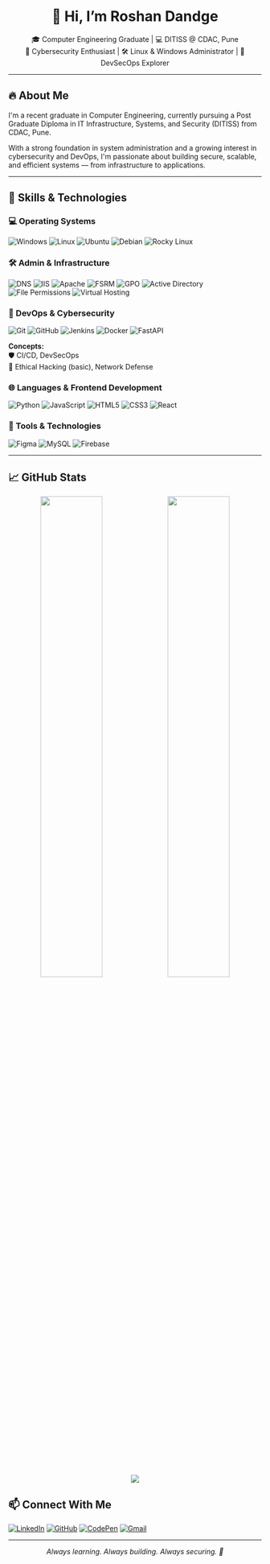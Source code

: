 <h1 align="center">👋 Hi, I’m Roshan Dandge</h1>

<p align="center">
🎓 Computer Engineering Graduate | 💻 DITISS @ CDAC, Pune <br>
🔐 Cybersecurity Enthusiast | 🛠️ Linux & Windows Administrator | 🚀 DevSecOps Explorer
</p>

---

## 🔥 About Me

I'm a recent graduate in Computer Engineering, currently pursuing a Post Graduate Diploma in IT Infrastructure, Systems, and Security (DITISS) from CDAC, Pune.

With a strong foundation in system administration and a growing interest in cybersecurity and DevOps, I'm passionate about building secure, scalable, and efficient systems — from infrastructure to applications.

---

## 🧠 Skills & Technologies

### 💻 Operating Systems  
![Windows](https://img.shields.io/badge/-Windows-0078D6?style=for-the-badge&logo=windows&logoColor=white)
![Linux](https://img.shields.io/badge/-Linux-FCC624?style=for-the-badge&logo=linux&logoColor=black)
![Ubuntu](https://img.shields.io/badge/-Ubuntu-E95420?style=for-the-badge&logo=ubuntu&logoColor=white)
![Debian](https://img.shields.io/badge/-Debian-A81D33?style=for-the-badge&logo=debian&logoColor=white)
![Rocky Linux](https://img.shields.io/badge/-Rocky%20Linux-10B981?style=for-the-badge&logo=linux&logoColor=white)

### 🛠️ Admin & Infrastructure  
![DNS](https://img.shields.io/badge/-DNS-4285F4?style=for-the-badge&logo=google&logoColor=white)
![IIS](https://img.shields.io/badge/-IIS-0078D7?style=for-the-badge&logo=windows&logoColor=white)
![Apache](https://img.shields.io/badge/-Apache-D22128?style=for-the-badge&logo=apache&logoColor=white)
![FSRM](https://img.shields.io/badge/-FSRM-252525?style=for-the-badge)
![GPO](https://img.shields.io/badge/-GPO-0052CC?style=for-the-badge&logo=windows&logoColor=white)
![Active Directory](https://img.shields.io/badge/-Active%20Directory-003366?style=for-the-badge&logo=windows&logoColor=white)
![File Permissions](https://img.shields.io/badge/-File%20Permissions-5C6BC0?style=for-the-badge)
![Virtual Hosting](https://img.shields.io/badge/-Virtual%20Hosting-607D8B?style=for-the-badge)

### 🚀 DevOps & Cybersecurity  
![Git](https://img.shields.io/badge/-Git-F05032?style=for-the-badge&logo=git&logoColor=white)
![GitHub](https://img.shields.io/badge/-GitHub-181717?style=for-the-badge&logo=github&logoColor=white)
![Jenkins](https://img.shields.io/badge/-Jenkins-D24939?style=for-the-badge&logo=jenkins&logoColor=white)
![Docker](https://img.shields.io/badge/-Docker-2496ED?style=for-the-badge&logo=docker&logoColor=white)
![FastAPI](https://img.shields.io/badge/-FastAPI-009688?style=for-the-badge&logo=fastapi&logoColor=white)

**Concepts:**  
🛡️ CI/CD, DevSecOps  
🔐 Ethical Hacking (basic), Network Defense

### 🌐 Languages & Frontend Development  
![Python](https://img.shields.io/badge/-Python-3776AB?style=for-the-badge&logo=python&logoColor=white)
![JavaScript](https://img.shields.io/badge/-JavaScript-F7DF1E?style=for-the-badge&logo=javascript&logoColor=black)
![HTML5](https://img.shields.io/badge/-HTML5-E34F26?style=for-the-badge&logo=html5&logoColor=white)
![CSS3](https://img.shields.io/badge/-CSS3-1572B6?style=for-the-badge&logo=css3&logoColor=white)
![React](https://img.shields.io/badge/-React-61DAFB?style=for-the-badge&logo=react&logoColor=black)

### 🧰 Tools & Technologies  
![Figma](https://img.shields.io/badge/-Figma-F24E1E?style=for-the-badge&logo=figma&logoColor=white)
![MySQL](https://img.shields.io/badge/-MySQL-4479A1?style=for-the-badge&logo=mysql&logoColor=white)
![Firebase](https://img.shields.io/badge/-Firebase-FFCA28?style=for-the-badge&logo=firebase&logoColor=black)

---

## 📈 GitHub Stats

<p align="center">
  <img src="https://github-readme-stats.vercel.app/api?username=RoshanDandge25&show_icons=true&theme=radical" width="49.5%" />
  <img src="https://github-readme-streak-stats.herokuapp.com/?user=RoshanDandge25&theme=radical" width="49.5%" />
</p>

<p align="center">
  <img src="https://github-readme-stats.vercel.app/api/top-langs/?username=RoshanDandge25&layout=compact&theme=radical" />
</p>


## 📫 Connect With Me

[![LinkedIn](https://img.shields.io/badge/-LinkedIn-0A66C2?style=for-the-badge&logo=linkedin&logoColor=white)](https://www.linkedin.com/in/roshan-dandge-292805215)
[![GitHub](https://img.shields.io/badge/-GitHub-181717?style=for-the-badge&logo=github&logoColor=white)](https://github.com/RoshanPDandge)
[![CodePen](https://img.shields.io/badge/-CodePen-000000?style=for-the-badge&logo=codepen&logoColor=white)](https://codepen.io/Roshan-Dandge)
[![Gmail](https://img.shields.io/badge/-Gmail-EA4335?style=for-the-badge&logo=gmail&logoColor=white)](mailto:roshandandge@gmail.com)

---

<p align="center"><em>Always learning. Always building. Always securing. 🔐</em></p>
